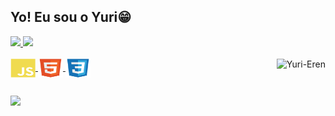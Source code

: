 ## Yo! Eu sou o Yuri😁

 <div>
  <a href="https://github.com/yuri-oliveira-dev">
  <img height="170em" src="https://github-readme-stats.vercel.app/api?username=yuri-oliveira-dev&show_icons=true&theme=dark&include_all_commits=true&count_private=true"/>
   <img height="170em" src="https://github-readme-stats.vercel.app/api/top-langs/?username=yuri-oliveira-dev&layout=compact&langs_count=7&theme=dark"/>
</div>
 <div style="display: inline_block"><br>
  <img align="center" alt="Rafa-Js" height="30" width="40" src="https://raw.githubusercontent.com/devicons/devicon/master/icons/javascript/javascript-plain.svg">
  <img align="center" alt="Rafa-HTML" height="30" width="40" src="https://raw.githubusercontent.com/devicons/devicon/master/icons/html5/html5-original.svg">
  <img align="center" alt="Rafa-CSS" height="30" width="40" src="https://raw.githubusercontent.com/devicons/devicon/master/icons/css3/css3-original.svg">
  <img align="right" alt="Yuri-Eren" src="https://i.imgur.com/le5ob6m.gif">
</div>
 
 ##
 
 <div>
  <a href="https://instagram.com/yuri_augustooo" target="_blank"><img src="https://img.shields.io/badge/-Instagram-%23E4405F?style=for-the-badge&logo=instagram&logoColor=white" target="_blank"></a>
